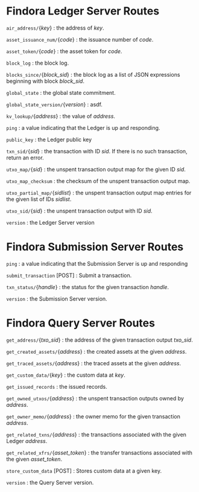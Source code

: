 # Findora Ledger Server Routes

``air_address/``{*key*}
: the address of *key*.

``asset_issuance_num/``{*code*}
: the issuance number of *code*.

``asset_token/``{*code*}
: the asset token for *code*.

``block_log``
: the block log.

``blocks_since/``{*block_sid*}
: the block log as a list of JSON expressions beginning with block *block_sid*.

``global_state``
: the global state commitment.

``global_state_version/``{*version*}
: asdf.

``kv_lookup/``{*address*}
: the value of *address*.

``ping``
: a value indicating that the Ledger is up and responding.

``public_key``
: the Ledger public key

``txn_sid/``{*sid*}
: the transaction with ID *sid*. If there is no such transaction, return an error.

``utxo_map/``{*sid*}
: the unspent transaction output map for the given ID *sid*.

``utxo_map_checksum``
: the checksum of the unspent transaction output map.

``utxo_partial_map/``{*sidlist*}
: the unspent transaction output map entries for the given list of IDs *sidlist*.

``utxo_sid/``{*sid*}
: the unspent transaction output with ID *sid*.

``version``
: the Ledger Server version

# Findora Submission Server Routes

``ping``
: a value indicating that the Submission Server is up and responding

``submit_transaction`` [POST]
: Submit a transaction.

``txn_status/``{*handle*}
: the status for the given transaction *handle*.

``version``
: the Submission Server version.

# Findora Query Server Routes

``get_address/``{*txo_sid*}
: the address of the given transaction output *txo_sid*.

``get_created_assets/``{*address*}
: the created assets at the given *address*.

``get_traced_assets/``{*address*}
: the traced assets at the given *address*.

``get_custom_data/``{*key*}
: the custom data at *key*.

``get_issued_records``
: the issued records.

``get_owned_utxos/``{*address*}
: the unspent transaction outputs owned by *address*.

``get_owner_memo/``{*address*}
: the owner memo for the given transaction *address*.

``get_related_txns/``{*address*}
: the transactions associated with the given Ledger *address*.

``get_related_xfrs/``{*asset_token*}
: the transfer transactions associated with the given *asset_token*.

``store_custom_data`` [POST]
: Stores custom data at a given key.

``version``
: the Query Server version.
